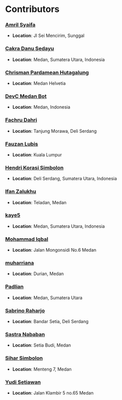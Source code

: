 # Contributors

### [Amril Syaifa](https://github.com/AmrilSyaifa)
* **Location**: Jl Sei Mencirim, Sunggal

### [Cakra Danu Sedayu](https://github.com/akaday)
* **Location**: Medan, Sumatera Utara, Indonesia

### [Chrisman Pardamean Hutagalung](https://github.com/chrisman14)
* **Location**: Medan Helvetia

### [DevC Medan Bot](https://github.com/devcmedan-bot)
* **Location**: Medan, Indonesia

### [Fachru Dahri](https://github.com/FachruDahri)
* **Location**: Tanjung Morawa, Deli Serdang

### [Fauzan Lubis](https://github.com/FauzanLbs)
* **Location**: Kuala Lumpur

### [Hendri Korasi Simbolon](https://github.com/hendrikorasisimbolon)
* **Location**: Deli Serdang, Sumatera Utara, Indonesia

### [Ifan Zalukhu](https://github.com/ifanzalukhu97)
* **Location**: Teladan, Medan

### [kaye5](https://github.com/kaye5)
* **Location**: Medan, Sumatera Utara, Indonesia

### [Mohammad Iqbal](https://github.com/iqbalhood)
* **Location**: Jalan Mongonsidi No.6 Medan

### [muharriana](https://github.com/muharyns)
* **Location**: Durian, Medan

### [Padlian](https://github.com/PadlianChairi)
* **Location**: Medan, Sumatera Utara

### [Sabrino Raharjo](https://github.com/RinoCyber)
* **Location**: Bandar Setia, Deli Serdang

### [Sastra Nababan](https://github.com/SastraNababan)
* **Location**: Setia Budi, Medan

### [Sihar Simbolon](https://github.com/SiharSimbolon)
* **Location**: Menteng 7, Medan

### [Yudi Setiawan](https://github.com/coderjava)
* **Location**: Jalan Klambir 5 no.65 Medan

